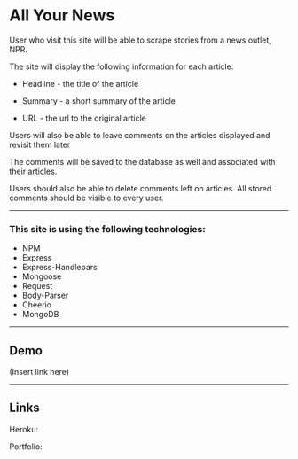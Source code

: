 # All Your News

User who visit this site will be able to scrape stories from a news outlet, NPR.



The site will display the following information for each article:


* Headline - the title of the article

* Summary - a short summary of the article

* URL - the url to the original article


Users will also be able to leave comments on the articles displayed and revisit them later

The comments will be saved to the database as well and associated with their articles. 

Users should also be able to delete comments left on articles. All stored comments should be visible to every user.

---

### This site is using the following technologies:

* NPM 
* Express
* Express-Handlebars
* Mongoose
* Request
* Body-Parser
* Cheerio
* MongoDB

---

## Demo

(Insert link here)

---

## Links
Heroku: 

Portfolio: 

